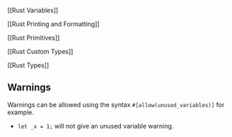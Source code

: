 [[Rust Variables]]

[[Rust Printing and Formatting]]

[[Rust Primitives]]

[[Rust Custom Types]]

[[Rust Types]]
## Warnings
Warnings can be allowed using the syntax `#[allow(unused_variables)]` for example.
- `let _x = 1;` will not give an unused variable warning.

